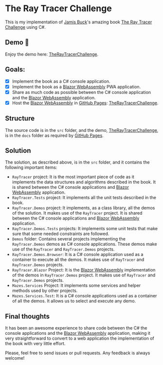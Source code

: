 # The Ray Tracer Challenge
This is my implementation of [Jamis Buck](https://github.com/jamis)'s amazing book [The Ray Tracer Challenge](https://pragprog.com/titles/jbtracer) using C#.

## Demo :rocket:
Enjoy the demo here: [TheRayTracerChallenge](https://nekketsu.github.io/TheRayTracerChallenge).

## Goals:
- [x] Implement the book as a C# console application.
- [x] Implement the book as a [Blazor WebAssembly](https://blazor.net) PWA application.
- [x] Share as much code as possible between the C# console application and the [Blazor WebAssembly](https://blazor.net) application.
- [x] Host the [Blazor WebAssembly](https://blazor.net) in [GitHub Pages](https://pages.github.com): [TheRayTracerChallenge](https://nekketsu.github.io/TheRayTracerChallenge).

## Structure
The source code is in the `src` folder, and the demo, [TheRayTracerChallenge](https://nekketsu.github.io/TheRayTracerChallenge), is in the `docs` folder as required by [GitHub Pages](https://pages.github.com).

## Solution
The solution, as described above, is in the `src` folder, and it contains the following important items:
- `RayTracer` project: It is the most important piece of code as it implements the data structures and algorithms described in the book. It is shared between the C# console applications and [Blazor WebAssembly](https://blazor.net) application.
- `RayTracer.Tests` project: It implements all the unit tests described in the book.
- `RayTracer.Demos` project: It implements, as a class library, all the demos of the solution. It makes use of the `RayTracer` project. It is shared between the C# console applications and [Blazor WebAssembly](https://blazor.net) application.
- `RayTracer.Demos.Tests` projects: It implements some unit tests that make sure that some needed constraints are followed.
- `Demos` folder: Contains several projects implementing the `RayTracer.Demos` demos as C# console applications. These demos make use of the `RayTracer` and `RayTracer.Demos` projects.
- `RayTracer.Demos.Browser`: It is a C# console application used as a container to execute all the demos. It makes use of `RayTracer` and `RayTracer.Demos` projects.
- `RayTracer.Blazor` Project: It is the [Blazor WebAssembly](https://blazor.net) implementation of the demos in `RayTracer.Demos` project. It makes use of `RayTracer` and `RayTracer.Demos` projects.
- `Mazes.Services` Project: It implements some services and helper methods used by other projects.
- `Mazes.Services.Test`: It is a C# console applications used as a container of all the demos. It allows us to select and execute any demo.

## Final thoughts
It has been an awesome experience to share code between the C# the console applications and the [Blazor WebAssembly](https://blazor.net) application, making it very straightforward to convert to a web application the implementation of the book with very little effort.

Please, feel free to send issues or pull requests. Any feedback is always welcome!